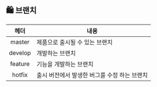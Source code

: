 ## 🛍️ 브랜치   

|헤더| 내용| 
|:-----:|------|   
|master| 제품으로 출시될 수 있는 브랜치|   
|develop | 개발하는 브랜치|   
|feature |기능을 개발하는 브랜치|   
|hotfix |출시 버전에서 발생한 버그를 수정 하는 브랜치|   

